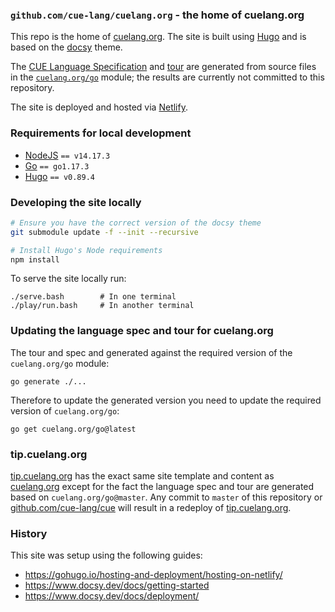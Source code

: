 ### `github.com/cue-lang/cuelang.org` - the home of cuelang.org

This repo is the home of [cuelang.org](https://cuelang.org). The site is built using [Hugo](https://gohugo.io/) and is
based on the [docsy](https://www.docsy.dev/) theme.

The [CUE Language Specification](https://cuelang.org/docs/references/spec/) and
[tour](https://cuelang.org/docs/tutorials/tour/intro/) are generated from source files in the
[`cuelang.org/go`](https://pkg.go.dev/mod/cuelang.org/go) module; the results are currently not committed to this
repository.

The site is deployed and hosted via [Netlify](https://www.netlify.com/).

### Requirements for local development

* [NodeJS](https://nodejs.org/) `== v14.17.3`
* [Go](https://golang.org/dl/) `== go1.17.3`
* [Hugo](https://github.com/gohugoio/hugo/releases) `== v0.89.4`

### Developing the site locally

```bash
# Ensure you have the correct version of the docsy theme
git submodule update -f --init --recursive

# Install Hugo's Node requirements
npm install
```

To serve the site locally run:

```
./serve.bash        # In one terminal
./play/run.bash     # In another terminal
```

### Updating the language spec and tour for cuelang.org

The tour and spec and generated against the required version of the `cuelang.org/go` module:

```
go generate ./...
```

Therefore to update the generated version you need to update the required version of `cuelang.org/go`:

```
go get cuelang.org/go@latest
```

### tip.cuelang.org

[tip.cuelang.org](https://tip.cuelang.org/) has the exact same site template and content as
[cuelang.org](https://cuelang.org) except for the fact the language spec and tour are generated based on
`cuelang.org/go@master`. Any commit to `master` of this repository or
[github.com/cue-lang/cue](https://github.com/cue-lang/cue) will result in a redeploy of
[tip.cuelang.org](https://tip.cuelang.org).

### History

This site was setup using the following guides:

* https://gohugo.io/hosting-and-deployment/hosting-on-netlify/
* https://www.docsy.dev/docs/getting-started
* https://www.docsy.dev/docs/deployment/
